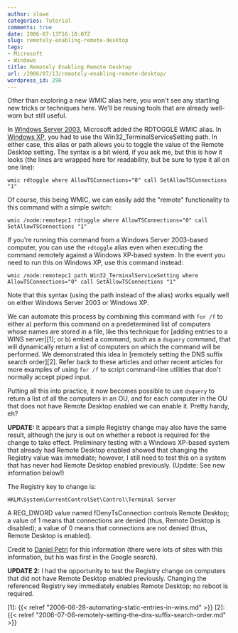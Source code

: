 ```yaml
---
author: slowe
categories: Tutorial
comments: true
date: 2006-07-13T16:10:07Z
slug: remotely-enabling-remote-desktop
tags:
- Microsoft
- Windows
title: Remotely Enabling Remote Desktop
url: /2006/07/13/remotely-enabling-remote-desktop/
wordpress_id: 296
---
```


Other than exploring a new WMIC alias here, you won't see any startling new tricks or techniques here. We'll be reusing tools that are already well-worn but still useful.

In [Windows Server 2003](http://www.microsoft.com/windowsserver2003/), Microsoft added the RDTOGGLE WMIC alias. In [Windows XP](http://www.microsoft.com/windowsxp/), you had to use the Win32_TerminalServiceSetting path. In either case, this alias or path allows you to toggle the value of the Remote Desktop setting. The syntax is a bit wierd, if you ask me, but this is how it looks (the lines are wrapped here for readability, but be sure to type it all on one line):

```text
wmic rdtoggle where AllowTSConnections="0" call SetAllowTSConnections "1"
```

Of course, this being WMIC, we can easily add the "remote" functionality to this command with a simple switch:

```text
wmic /node:remotepc1 rdtoggle where AllowTSConnections="0" call SetAllowTSConnections "1"
```

If you're running this command from a Windows Server 2003-based computer, you can use the `rdtoggle` alias even when executing the command remotely against a Windows XP-based system. In the event you need to run this on Windows XP, use this command instead:

```text
wmic /node:remotepc1 path Win32_TerminalServiceSetting where AllowTSConnections="0" call SetAllowTSConnections "1"
```

Note that this syntax (using the path instead of the alias) works equally well on either Windows Server 2003 or Windows XP.

We can automate this process by combining this command with `for /f` to either a) perform this command on a predetermined list of computers whose names are stored in a file, like this technique for [adding entries to a WINS server][1]; or b) embed a command, such as a `dsquery` command, that will dynamically return a list of computers on which the command will be performed. We demonstrated this idea in [remotely setting the DNS suffix search order][2]. Refer back to these articles and other recent articles for more examples of using `for /f` to script command-line utilities that don't normally accept piped input.

Putting all this into practice, it now becomes possible to use `dsquery` to return a list of all the computers in an OU, and for each computer in the OU that does not have Remote Desktop enabled we can enable it. Pretty handy, eh?

**UPDATE:** It appears that a simple Registry change may also have the same result, although the jury is out on whether a reboot is required for the change to take effect. Preliminary testing with a Windows XP-based system that already had Remote Desktop enabled showed that changing the Registry value was immediate; however, I still need to test this on a system that has never had Remote Desktop enabled previously. (Update: See new information below!)

The Registry key to change is:

```text
HKLM\System\CurrentControlSet\Control\Terminal Server
```

A REG_DWORD value named fDenyTsConnection controls Remote Desktop; a value of 1 means that connections are denied (thus, Remote Desktop is disabled); a value of 0 means that connections are not denied (thus, Remote Desktop is enabled).

Credit to [Daniel Petri](http://www.petri.co.il/remotely_enable_remote_desktop_on_windows_server_2003.htm) for this information (there were lots of sites with this information, but his was first in the Google search).

**UPDATE 2:** I had the opportunity to test the Registry change on computers that did not have Remote Desktop enabled previously. Changing the referenced Registry key immediately enables Remote Desktop; no reboot is required.

[1]: {{< relref "2006-06-28-automating-static-entries-in-wins.md" >}}
[2]: {{< relref "2006-07-06-remotely-setting-the-dns-suffix-search-order.md" >}}
